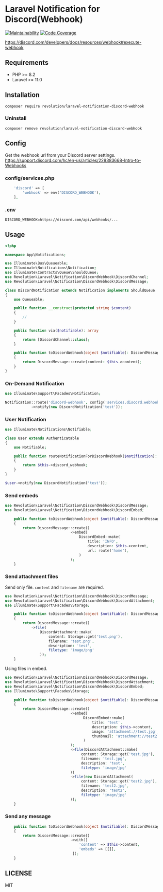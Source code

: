 # Laravel Notification for Discord(Webhook)

[![Maintainability](https://qlty.sh/badges/31f8a4d4-2dc7-4331-9b55-144df15fff85/maintainability.svg)](https://qlty.sh/gh/invokable/projects/laravel-notification-discord-webhook)
[![Code Coverage](https://qlty.sh/badges/31f8a4d4-2dc7-4331-9b55-144df15fff85/test_coverage.svg)](https://qlty.sh/gh/invokable/projects/laravel-notification-discord-webhook)

https://discord.com/developers/docs/resources/webhook#execute-webhook

## Requirements
- PHP >= 8.2
- Laravel >= 11.0

## Installation

```shell
composer require revolution/laravel-notification-discord-webhook
```

### Uninstall
```shell
composer remove revolution/laravel-notification-discord-webhook
```

## Config
Get the webhook url from your Discord server settings.  
https://support.discord.com/hc/en-us/articles/228383668-Intro-to-Webhooks

### config/services.php
```php
    'discord' => [
        'webhook' => env('DISCORD_WEBHOOK'),
    ],
```

### .env
```
DISCORD_WEBHOOK=https://discord.com/api/webhooks/...
```

## Usage

```php
<?php

namespace App\Notifications;

use Illuminate\Bus\Queueable;
use Illuminate\Notifications\Notification;
use Illuminate\Contracts\Queue\ShouldQueue;
use Revolution\Laravel\Notification\DiscordWebhook\DiscordChannel;
use Revolution\Laravel\Notification\DiscordWebhook\DiscordMessage;

class DiscordNotification extends Notification implements ShouldQueue
{
    use Queueable;

    public function __construct(protected string $content)
    {
        //
    }

    public function via($notifiable): array
    {
        return [DiscordChannel::class];
    }

    public function toDiscordWebhook(object $notifiable): DiscordMessage
    {
        return DiscordMessage::create(content: $this->content);
    }
}
```

### On-Demand Notification

```php
use Illuminate\Support\Facades\Notification;

Notification::route('discord-webhook', config('services.discord.webhook'))
            ->notify(new DiscordNotification('test'));
```

### User Notification

```php
use Illuminate\Notifications\Notifiable;

class User extends Authenticatable
{
    use Notifiable;

    public function routeNotificationForDiscordWebhook($notification): string
    {
        return $this->discord_webhook;
    }
}
```

```php
$user->notify(new DiscordNotification('test'));
```

### Send embeds

```php
use Revolution\Laravel\Notification\DiscordWebhook\DiscordMessage;
use Revolution\Laravel\Notification\DiscordWebhook\DiscordEmbed;

    public function toDiscordWebhook(object $notifiable): DiscordMessage
    {
        return DiscordMessage::create()
                              ->embed(
                                  DiscordEmbed::make(
                                      title: 'INFO',
                                      description: $this->content,
                                      url: route('home'),
                                  )
                              );
    }
```

### Send attachment files

Send only file. `content` and `filename` are required.
```php
use Revolution\Laravel\Notification\DiscordWebhook\DiscordMessage;
use Revolution\Laravel\Notification\DiscordWebhook\DiscordAttachment;
use Illuminate\Support\Facades\Storage;

    public function toDiscordWebhook(object $notifiable): DiscordMessage
    {
        return DiscordMessage::create()
            ->file(
                DiscordAttachment::make(
                    content: Storage::get('test.png'),
                    filename: 'test.png',
                    description: 'test',
                    filetype: 'image/png'
                ));
    }
```

Using files in embed.
```php
use Revolution\Laravel\Notification\DiscordWebhook\DiscordMessage;
use Revolution\Laravel\Notification\DiscordWebhook\DiscordAttachment;
use Revolution\Laravel\Notification\DiscordWebhook\DiscordEmbed;
use Illuminate\Support\Facades\Storage;

    public function toDiscordWebhook(object $notifiable): DiscordMessage
    {
        return DiscordMessage::create()
                              ->embed(
                                    DiscordEmbed::make(
                                        title: 'test',
                                        description: $this->content,
                                        image: 'attachment://test.jpg',
                                        thumbnail: 'attachment://test2.jpg',
                                    )
                              );
                              ->file(DiscordAttachment::make(
                                   content: Storage::get('test.jpg'),
                                   filename: 'test.jpg', 
                                   description: 'test', 
                                   filetype: 'image/jpg'
                              ))
                              ->file(new DiscordAttachment(
                                   content: Storage::get('test2.jpg'),
                                   filename: 'test2.jpg', 
                                   description: 'test2', 
                                   filetype: 'image/jpg'
                              ));
    }
```

### Send any message

```php
    public function toDiscordWebhook(object $notifiable): DiscordMessage
    {
        return DiscordMessage::create()
                              ->with([
                                  'content' => $this->content,
                                  'embeds' => [[]],
                               ]);
    }
```

## LICENSE
MIT  
